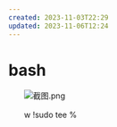```yaml
---
created: 2023-11-03T22:29
updated: 2023-11-06T12:24
---
```

# bash

　　![截图.png](40%20-%20Obsidian/附件/Attachment/assets%206-zagger/image1-20230705220235-z4zs2b6.png)

　　w !sudo tee % 
